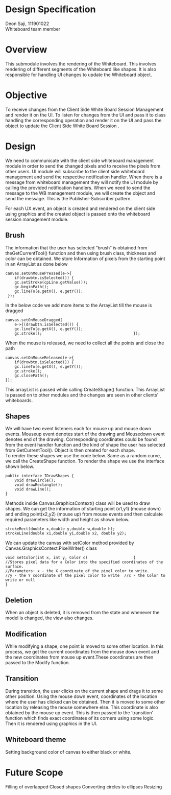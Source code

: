  
# Design Specification
Deon Saji, 111901022   
Whiteboard team member

# Overview

This submodule involves the rendering of the Whiteboard. This involves rendering of different segments of the Whiteboard like shapes. It is also responsible for handling UI changes to update the Whiteboard object.

# Objective

To receive changes from the Client Side White Board Session Management and render it on the UI.
To listen for changes from the UI and pass it to class handling the corresponding operation and render it on the UI and pass the object to update the Client Side White Board Session .
 
# Design

We need to communicate with the client side whiteboard management module in order to send the changed pixels and to receive the pixels from other users. UI module will subscribe to the client side whiteboard management and send the respective notification handler. When there is a message from whiteboard management they will notify the UI module by calling the provided notification handlers. When we need to send the message to the WB management module, we will create the object and send the message. This is the Publisher-Subscriber pattern.
 
For each UX event, an object is created and rendered on the client side using graphics and the created object is passed onto the whiteboard session management module.

## Brush

The information that the user has selected “brush” is obtained from theGetCurrentTool() function and then using brush class, thickness and color can be obtained. 
We store Information of pixels from the starting point in an ArrayList as done below

```
canvas.setOnMousePressed(e->{                                        	
	if(drawbtn.isSelected()) {                                 					
	gc.setStroke(cpLine.getValue());						
	gc.beginPath();  									
	gc.lineTo(e.getX(), e.getY());
 });
```

In the below code we add more items to the ArrayList till the mouse is dragged

```
canvas.setOnMouseDragged(
	e->{(drawbtn.isSelected()) {
	gc.lineTo(e.getX(), e.getY());
	gc.stroke();										});
```

When the mouse is released, we need to collect all the points and close the path

```
canvas.setOnMouseReleased(e->{					
	if(drowbtn.isSelected()) {						
	gc.lineTo(e.getX(), e.getY());					
	gc.stroke();	                                           
	gc.closePath();
});
```

This arrayList is passed while calling CreateShape() function. This ArrayList is passed on to other modules and the changes are seen in other clients' whiteboards.
 
## Shapes

We will have two event listeners each for mouse up and mouse down events. Mouseup event denotes start of the drawing and Mousedown event denotes end of the drawing. Corresponding coordinates could be found from the event handler function and the kind of shape the user has selected from GetCurrentTool(). Object is then created for each shape. 			
To render these shapes we use the code below. Same as a random curve, we call the CreateShape function. To render the shape we use the interface shown below.

```
public interface IDrawShapes {					
	void drawCircle();							                             
	void drawRectangle();						                                               
	void drawLine();     						                                                
}
```

Methods inside Canvas.GraphicsContext() class will be used to draw shapes. We can get the information of starting point (x1,y1) (mouse down) and ending point(x2,y2) (mouse up) from mouse events and then calculate required parameters like width and height as shown below.

```
strokeRect(double x,double y,double w,double h);                                                  strokeLine(double x1,double y1,double x2, double y2);
```

We can update the canvas with setColor method provided 
by Canvas.GraphicsContext.PixelWriter() class

```
void setColor(int x, int y, Color c)					{          
//Stores pixel data for a Color into the specified coordinates of the     surface.	                                                       //Parameters: x - the X coordinate of the pixel color to write.
//y - the Y coordinate of the pixel color to write	//c - the Color to write or null
}
```

## Deletion

When an object is deleted, it is removed from the state and whenever the model is changed, the view also changes.

## Modification

While modifying a shape, one point is moved to some other location. In this process, we get the current coordinates from the mouse down event and the new coordinates from mouse up event.These coordinates are then passed to the Modify function.


## Transition


During transition, the user clicks on the current shape and drags it to some other position. Using the mouse down event, coordinates of the location where the user has clicked can be obtained. Then it is moved to some other location by releasing the mouse somewhere else. This coordinate is also obtained by the mouse up event. This is then passed to the ‘transition’ function which finds exact coordinates of its corners using some logic. Then it is rendered using graphics in the UI.


## Whiteboard theme
Setting background color of canvas to either black or white.


# Future Scope

Filling of overlapped Closed shapes 
Converting circles to ellipses
Resizing 


